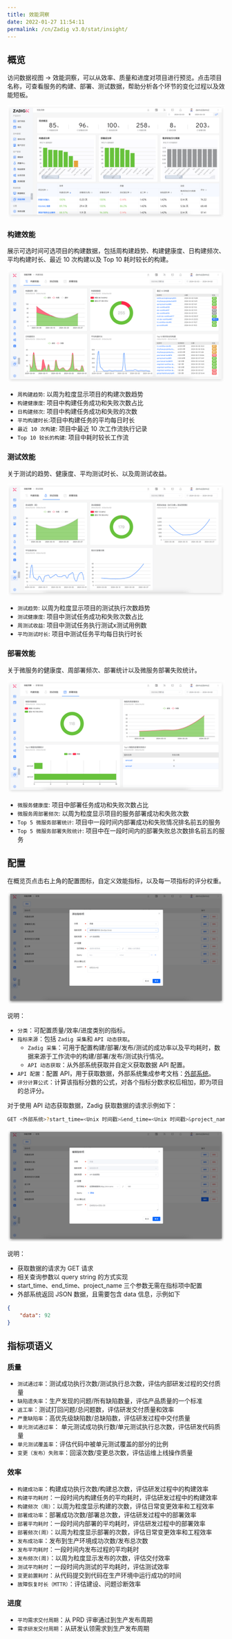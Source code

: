 ```yaml
---
title: 效能洞察
date: 2022-01-27 11:54:11
permalink: /cn/Zadig v3.0/stat/insight/
---
```


## 概览

访问数据视图 -> 效能洞察，可以从效率、质量和进度对项目进行预览。点击项目名称，可查看服务的构建、部署、测试数据，帮助分析各个环节的变化过程以及效能短板。

![效能洞察](../../../_images/insight_overview_220.png)


### 构建效能

展示可选时间可选项目的构建数据，包括周构建趋势、构建健康度、日构建频次、平均构建时长、最近 10 次构建以及 Top 10 耗时较长的构建。

![效能洞察-构建](../../../_images/build_insight_220.png)

- `周构建趋势`: 以周为粒度显示项目的构建次数趋势
- `构建健康度`: 项目中构建任务成功和失败次数占比
- `日构建频次`: 项目中构建任务成功和失败的次数
- `平均构建时长`:项目中构建任务的平均每日时长
- `最近 10 次构建`: 项目中最近 10 次工作流执行记录
- `Top 10 较长的构建`: 项目中耗时较长工作流

### 测试效能

关于测试的趋势、健康度、平均测试时长、以及周测试收益。

![效能洞察-测试](../../../_images/test_insight_220.png)

- `测试趋势`: 以周为粒度显示项目的测试执行次数趋势
- `测试健康度`: 项目中测试任务成功和失败次数占比
- `周测试收益`: 项目中测试任务执行测试x测试用例数
- `平均测试时长`: 项目中测试任务平均每日执行时长

### 部署效能

关于微服务的健康度、周部署频次、部署统计以及微服务部署失败统计。

![效能洞察-部署](../../../_images/deploy_insight_220.png)

- `微服务健康度`: 项目中部署任务成功和失败次数占比
- `微服务周部署频次`: 以周为粒度显示项目的服务部署成功和失败次数
- `Top 5 微服务部署统计`: 项目中一段时间内部署成功和失败情况排名前五的服务
- `Top 5 微服务部署失败统计`: 项目中在一段时间内的部署失败总次数排名前五的服务

## 配置

在概览页点击右上角的配置图标，自定义效能指标，以及每一项指标的评分权重。

![效能洞察](../../../_images/insight_config_220.png)

说明：

- `分类`：可配置质量/效率/进度类别的指标。
- `指标来源`：包括 `Zadig 采集`和 `API 动态获取`。
    - `Zadig 采集`：可用于配置构建/部署/发布/测试的成功率以及平均耗时，数据来源于工作流中的构建/部署/发布/测试执行情况。
    - `API 动态获取`：从外部系统获取并自定义获取数据 API 配置。
- `API 配置`：配置 API，用于获取数据，外部系统集成参考文档：[外部系统](/cn/Zadig%20v3.0/settings/others/)。
- `评分计算公式`：计算该指标分数的公式，对各个指标分数求权后相加，即为项目的总评分。

对于使用 API 动态获取数据，Zadig 获取数据的请求示例如下：

``` bash
GET <外部系统>?start_time=<Unix 时间戳>&end_time=<Unix 时间戳>&project_name=<项目标识>&key1=value1&key2=value2...
```
![效能洞察](../../../_images/insight_config_1_220.png)

说明：

- 获取数据的请求为 GET 请求
- 相关查询参数以 query string 的方式实现
- start_time、end_time、project_name 三个参数无需在指标项中配置
- 外部系统返回 JSON 数据，且需要包含 data 信息，示例如下

``` json
{
    "data": 92
}
```
## 指标项语义

### 质量
- `测试通过率`：测试成功执行次数/测试执行总次数，评估内部研发过程的交付质量
- `缺陷遗失率`：生产发现的问题/所有缺陷数量，评估产品质量的一个标准
- `返工率`：测试打回问题/总问题数，评估研发交付质量和效率
- `严重缺陷率`：高优先级缺陷数/总缺陷数，评估研发过程中交付质量
- `单元测试通过率`： 单元测试成功执行数/单元测试执行总次数，评估研发代码质量
- `单元测试覆盖率`：评估代码中被单元测试覆盖的部分的比例
- `变更（发布）失败率`：回滚次数/变更总次数，评估运维上线操作质量

### 效率
- `构建成功率`：构建成功执行次数/构建总次数，评估研发过程中的构建效率
- `构建平均耗时`：一段时间内构建任务的平均耗时，评估研发过程中的构建效率
- `构建频次（周）`：以周为粒度显示构建的次数，评估日常变更效率和工程效率
- `部署成功率`：部署成功次数/部署总次数，评估研发过程中的部署效率
- `部署平均耗时`：一段时间内部署的平均耗时，评估研发过程中的部署效率
- `部署频次(周）`：以周为粒度显示部署的次数，评估日常变更效率和工程效率
- `发布成功率`：发布到生产环境成功次数/发布总次数
- `发布平均耗时`：一段时间内发布过程的平均耗时
- `发布频次(周)`：以周为粒度显示发布的次数，评估交付效率
- `测试平均耗时`：一段时间内测试的平均耗时，评估测试效率
- `变更前置耗时`：从代码提交到代码在生产环境中运行成功的时间
- `故障恢复时长（MTTR）`：评估建设、问题诊断效率

### 进度
- `平均需求交付周期`：从 PRD 评审通过到生产发布周期
- `需求研发交付周期`：从研发认领需求到生产发布周期